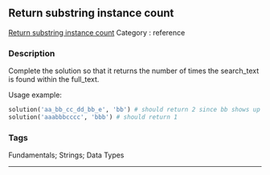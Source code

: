 ## Return substring instance count
[Return substring instance count](https://www.codewars.com/kata/return-substring-instance-count)
Category : reference

### Description
Complete the solution so that it returns the number of times the search_text is found within the full_text. 

Usage example:

```ruby
solution('aa_bb_cc_dd_bb_e', 'bb') # should return 2 since bb shows up twice
solution('aaabbbcccc', 'bbb') # should return 1
```

### Tags
Fundamentals; Strings; Data Types

- - -
